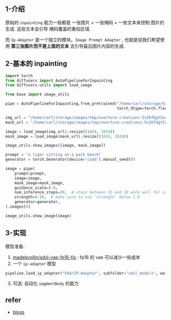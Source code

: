 

## 1-介绍

原始的 `inpainting` 能力一般都是 一张图片 + 一张掩码 + 一些文本来控制 图片的生成.  这些文本会引导 掩码覆盖的重绘区域. 

而 `Ip-Adapter` 是一个独立的模块，`Image Prompt Adapter` , 也就是说我们希望使用 **第三张图片而不是上面的文本** 去引导最后图片内容的生成.

## 2-基本的 inpainting

```python
import torch
from diffusers import AutoPipelineForInpainting
from diffusers.utils import load_image

from base import image_utils

pipe = AutoPipelineForInpainting.from_pretrained("/home/carl/storage/diffusers/stable-diffusion-xl-1.0-inpainting-0.1",
                                                 torch_dtype=torch.float16, variant="fp16").to("cuda")

img_url = "/home/carl/storage/images/tmp/overture-creations-5sI6fQgYIuo.png"
mask_url = "/home/carl/storage/images/tmp/overture-creations-5sI6fQgYIuo_mask.png"

image = load_image(img_url).resize((1024, 1024))
mask_image = load_image(mask_url).resize((1024, 1024))

image_utils.show_images([image, mask_image])

prompt = "a tiger sitting on a park bench"
generator = torch.Generator(device="cuda").manual_seed(0)

image = pipe(
    prompt=prompt,
    image=image,
    mask_image=mask_image,
    guidance_scale=8.0,
    num_inference_steps=20,  # steps between 15 and 30 work well for us
    strength=0.99,  # make sure to use `strength` below 1.0
    generator=generator,
).images[0]

image_utils.show_image(image)
```


## 3-实现

模型准备:

1. [madebyollin/sdxl-vae-fp16-fix](https://huggingface.co/madebyollin/sdxl-vae-fp16-fix) : fp16 的 vae 可以减少一些成本
2. 一个 `ip-adapter` 模型
```python
pipeline.load_ip_adapter("h94/IP-Adapter", subfolder="sdxl_models", weight_name="ip-adapter_sdxl.bin", low_cpu_mem_usage=True)
```
3. 可选: 自动化 `segmentBody`  的能力





## refer

- [blogs](https://huggingface.co/blog/tonyassi/virtual-try-on-ip-adapter)

